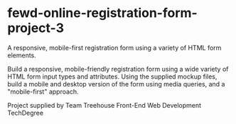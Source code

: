 # fewd-online-registration-form-project-3
A responsive, mobile-first registration form using a variety of HTML form elements.

Build a responsive, mobile-friendly registration form using a wide variety of HTML form input types and attributes. Using the supplied mockup files, build a mobile and desktop version of the form using media queries, and a "mobile-first" approach.

Project supplied by Team Treehouse Front-End Web Development TechDegree
